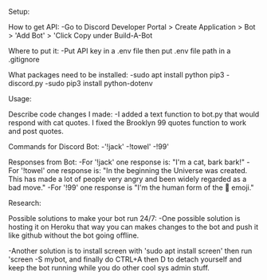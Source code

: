 Setup:

How to get API:
-Go to Discord Developer Portal > Create Application > Bot > 'Add Bot' > 'Click Copy under Build-A-Bot

Where to put it:
-Put API key in a .env file then put .env file path in a .gitignore

What packages need to be installed:
-sudo apt install python pip3
-discord.py
-sudo pip3 install python-dotenv



Usage:

Describe code changes I made:
-I added a text function to bot.py that would respond with cat quotes. I fixed the Brooklyn 99 quotes function to work and post quotes. 

Commands for Discord Bot:
-'!jack'
-!towel'
-!99'

Responses from Bot:
-For '!jack' one response is: "I'm a cat, bark bark!"
-For '!towel' one response is: "In the beginning the Universe was created. This has made a lot of people very angry and been widely regarded as a bad move."
-For '!99' one response is "I'm the human form of the :100: emoji."


Research:

Possible solutions to make your bot run 24/7:
-One possible solution is hosting it on Heroku that way you can makes changes to the bot and push it like github without the bot going offline. 

-Another solution is to install screen with 'sudo apt install screen' then run 'screen -S mybot, and finally do CTRL+A then D to detach yourself and keep the bot running while you do other cool sys admin stuff.
